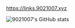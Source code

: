 https://links.9021007.xyz

![9021007's GitHub stats](https://ghreadme.9021007.xyz/?username=9021007)

